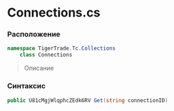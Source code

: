 
# Connections.cs
### Расположение
```csharp
namespace TigerTrade.Tc.Collections  
    class Connections
```

> Описание

### Синтаксис
```csharp
public U81cMgjWlqphcZEdk6RV Get(string connectionID)
```

